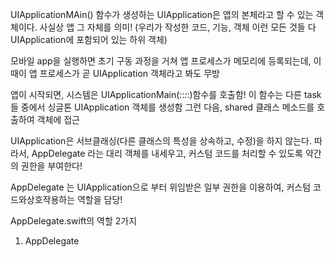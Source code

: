 

UIApplicationMAin() 함수가 생성하는 UIApplication은 앱의 본체라고 할 수 있는 객체이다.
사실상 앱 그 자체를 의미!
(우리가 작성한 코드, 기능, 객체 이런 모든 것들 다 UIApplication에 포함되어 있는 하위 객체)



모바일 app을 실행하면 초기 구동 과정을 거쳐 앱 프로세스가 메모리에 등록되는데, 
이 때이 앱 프로세스가 곧 UIApplication 객체라고 봐도 무방



앱이 시작되면, 시스템은 UIApplicationMain(_:_:_:_:)함수를 호출함!
이 함수는 다른 task들 중에서 싱글톤 UIApplication 객체를 생성함 
그런 다음, shared 클래스 메소드를 호출하여 객체에 접근 


UIApplication은 서브클래싱(다른 클래스의 특성을 상속하고, 수정)을 하지 않는다. 
따라서, AppDelegate 라는 대리 객체를 내세우고, 커스텀 코드를 처리할 수 있도록 약간의 권한을 부여한다!


AppDelegate 는 UIApplication으로 부터 위임받은 일부 권한을 이용하여, 커스텀 코드와상호작용하는 역할을 담당! 

AppDelegate.swift의 역할 2가지 
1. AppDelegate 
